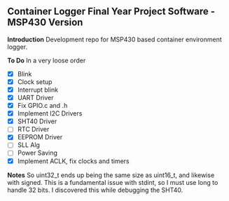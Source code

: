 ## **Container Logger Final Year Project Software - MSP430 Version**

**Introduction**
Development repo for MSP430 based container environment logger.

**To Do**
In a very loose order
 - [x] Blink
 - [x] Clock setup
 - [x] Interrupt blink
 - [x] UART Driver
 - [X] Fix GPIO.c and .h
 - [X] Implement I2C Drivers
 - [X] SHT40 Driver
 - [ ] RTC Driver
 - [X] EEPROM Driver
 - [ ] SLL Alg
 - [ ] Power Saving
 - [X] Implement ACLK, fix clocks and timers

**Notes**
So uint32_t ends up being the same size as uint16_t, and likewise with signed. This is a fundamental issue with stdint, so I must use long to handle 32 bits. I discovered this while debugging the SHT40.